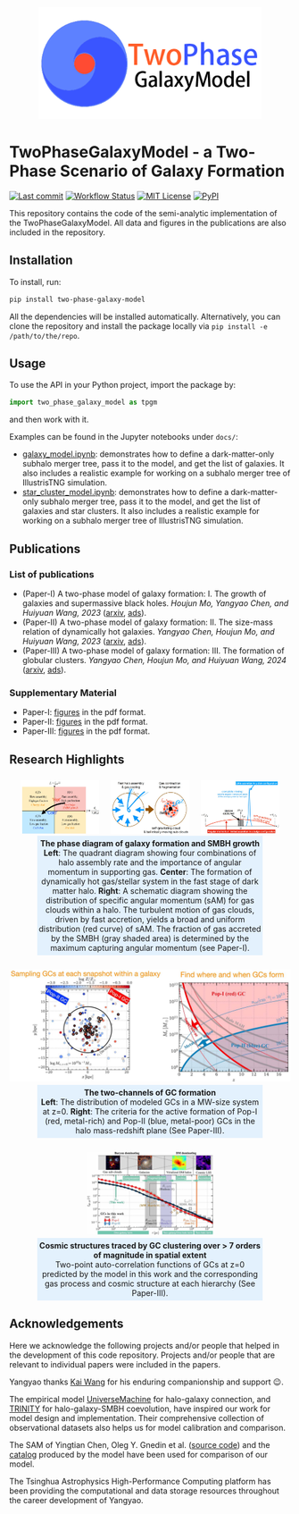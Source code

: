<div align="center">
  <img width="400px" src="https://raw.githubusercontent.com/ChenYangyao/two-phase-galaxy-model/master/site-info/logo-small.png"/>
</div>

# TwoPhaseGalaxyModel - a Two-Phase Scenario of Galaxy Formation

[![Last commit](https://img.shields.io/github/last-commit/ChenYangyao/two-phase-galaxy-model/master)](https://github.com/ChenYangyao/two-phase-galaxy-model/commits/master)
[![Workflow Status](https://img.shields.io/github/actions/workflow/status/ChenYangyao/two-phase-galaxy-model/run-test.yml)](https://github.com/ChenYangyao/two-phase-galaxy-model/actions/workflows/run-test.yml)
[![MIT License](https://img.shields.io/badge/License-MIT-blue)](https://github.com/ChenYangyao/two-phase-galaxy-model/blob/master/LICENSE)
[![PyPI](https://img.shields.io/pypi/v/two-phase-galaxy-model)](https://pypi.org/project/two-phase-galaxy-model/)


This repository contains the code of the semi-analytic implementation of the TwoPhaseGalaxyModel. All data and figures in the publications are also included in the repository.

## Installation

To install, run:
```bash
pip install two-phase-galaxy-model
```
All the dependencies will be installed automatically. Alternatively, you can clone the repository and install the package locally via `pip install -e /path/to/the/repo`.

## Usage 

To use the API in your Python project, import the package by:
```python
import two_phase_galaxy_model as tpgm
```
and then work with it.

Examples can be found in the Jupyter notebooks under `docs/`:
- [galaxy_model.ipynb](docs/galaxy_model.ipynb): demonstrates how to define a dark-matter-only subhalo merger tree, pass it to the model, and get the list of galaxies. It also includes a realistic example for working on a subhalo merger tree of IllustrisTNG simulation.
- [star_cluster_model.ipynb](docs/star_cluster_model.ipynb): demonstrates how to define a dark-matter-only subhalo merger tree, pass it to the model, and get the list of galaxies and star clusters. It also includes a realistic example for working on a subhalo merger tree of IllustrisTNG simulation.

## Publications

### List of publications

- (Paper-I) A two-phase model of galaxy formation: I. The growth of galaxies and supermassive black holes. *Houjun Mo, Yangyao Chen, and Huiyuan Wang, 2023* ([arxiv](https://arxiv.org/abs/2311.05030), [ads](https://ui.adsabs.harvard.edu/abs/arXiv:2311.05030)).
- (Paper-II) A two-phase model of galaxy formation: II. The size-mass relation of dynamically hot galaxies.
*Yangyao Chen, Houjun Mo, and Huiyuan Wang, 2023* ([arxiv](https://arxiv.org/abs/2311.11713), [ads](https://ui.adsabs.harvard.edu/abs/arXiv:2311.11713)).
- (Paper-III) A two-phase model of galaxy formation: III. The formation of globular clusters. *Yangyao Chen, Houjun Mo, and Huiyuan Wang, 2024* ([arxiv](http://arxiv.org/abs/2405.18735), [ads](https://ui.adsabs.harvard.edu/abs/arXiv:2405.18735)).

### Supplementary Material

- Paper-I: [figures](publications/Paper-I/figures) in the pdf format.
- Paper-II: [figures](publications/Paper-II/figures) in the pdf format.
- Paper-III: [figures](publications/Paper-III/figures) in the pdf format.

## Research Highlights

<div align="center" style="margin-top: 25px;">
    <div align="middle" style="display: flex; justify-content: center; gap: 4%" >
      <img width="28%px" src="https://raw.githubusercontent.com/ChenYangyao/two-phase-galaxy-model/master/site-info/highlights/phase-space-diagram.jpg"/>      
      <img width="28%px" src="https://raw.githubusercontent.com/ChenYangyao/two-phase-galaxy-model/master/site-info/highlights/dynamical-hot-stage.jpg"/>
      <img width="28%px" src="https://raw.githubusercontent.com/ChenYangyao/two-phase-galaxy-model/master/site-info/highlights/smbh-growth-am.jpg"/>
    </div>
    <div style="margin: 3px 10%; padding: 5px 0; background-color: rgba(0, 136, 255, 0.1);">
      <div> <strong>The phase diagram of galaxy formation and SMBH growth</strong> </div>
      <div>
        <strong>Left</strong>: The quadrant diagram showing four combinations of 
          halo assembly rate and the importance of angular momentum in supporting gas.
        <strong>Center</strong>: The formation of dynamically hot gas/stellar system in the fast stage of dark matter halo.
        <strong>Right</strong>: A schematic diagram showing the distribution of specific angular momentum (sAM)
        for gas clouds within a halo. The turbulent motion of gas clouds, 
        driven by fast accretion, yields a broad and uniform distribution 
        (red curve) of sAM. The fraction of gas accreted by the 
        SMBH (gray shaded area) is determined by the maximum capturing 
        angular momentum (see Paper-I).
      </div>
    </div>
</div>

<div align="center" style="margin-top: 25px;">
    <div>
      <img width="800px" src="https://raw.githubusercontent.com/ChenYangyao/two-phase-galaxy-model/master/site-info/highlights/gc-channels.jpg"/>
    </div>
    <div style="margin: 3px 10%; padding: 5px 0; background-color: rgba(0, 136, 255, 0.1);">
      <div> <strong>The two-channels of GC formation</strong> </div>
      <div>
        <strong>Left</strong>: The distribution of modeled GCs in a MW-size system at z=0.
        <strong>Right</strong>: The criteria for the active formation of Pop-I (red, metal-rich) and Pop-II (blue, metal-poor) GCs
        in the halo mass-redshift plane (See Paper-III).
      </div>
    </div>
</div>


<div align="center" style="margin-top: 25px;">
  <div>
    <img width="45%" src="https://raw.githubusercontent.com/ChenYangyao/two-phase-galaxy-model/master/site-info/highlights/tpcf.jpg"/>
  </div>
  <div style="margin: 3px 10%; padding: 5px 0; background-color: rgba(0, 136, 255, 0.1);">
    <div><strong>Cosmic structures traced by GC clustering over > 7 orders of magnitude in spatial extent</strong></div> 
    <div> Two-point auto-correlation functions of 
          GCs at z=0 predicted by the model in this work 
          and the corresponding gas process and cosmic structure at each hierarchy (See Paper-III). 
    </div>
  </div>
</div>


## Acknowledgements

Here we acknowledge the following projects and/or people that helped in the development of 
this code repository. Projects and/or people that are relevant to individual papers
were included in the papers.

Yangyao thanks [Kai Wang](https://www.kosmoswalker.com/) for his enduring 
companionship and support :wink:.

The empirical model 
[UniverseMachine](https://bitbucket.org/pbehroozi/universemachine/src/main/) for halo-galaxy connection,
and [TRINITY](https://github.com/HaowenZhang/TRINITY) for halo-galaxy-SMBH coevolution,
have inspired our work for model design and implementation. Their comprehensive
collection of observational datasets also helps us for model calibration and
comparison.

The SAM of Yingtian Chen, Oleg Y. Gnedin et al. ([source code](https://github.com/ybillchen/GC_formation_model)) 
and the [catalog](https://github.com/ognedin/gc_model_mw) produced by the model have been used for comparison of our model.

The Tsinghua Astrophysics High-Performance Computing platform has been
providing the computational and data storage resources throughout the 
career development of Yangyao.